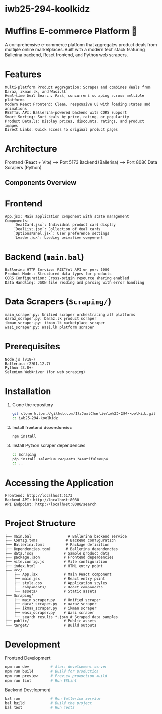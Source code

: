 # iwb25-294-koolkidz

# Muffins E-commerce Platform 🧁
A comprehensive e-commerce platform that aggregates product deals from multiple online marketplaces. Built with a modern tech stack featuring Ballerina backend, React frontend, and Python web scrapers.

# Features
    Multi-platform Product Aggregation: Scrapes and combines deals from Daraz, ikman.lk, and Wasi.lk
    Real-time Deal Search: Fast, concurrent scraping across multiple platforms
    Modern React Frontend: Clean, responsive UI with loading states and animations
    RESTful API: Ballerina-powered backend with CORS support
    Smart Sorting: Sort deals by price, rating, or popularity
    Product Details: Display prices, discounts, ratings, and product images
    Direct Links: Quick access to original product pages

# Architecture
Frontend (React + Vite) --> Port 5173
Backend (Ballerina) --> Port 8080
Data Scrapers (Python) 

## Components Overview

# Frontend 
    App.jsx: Main application component with state management
    Components:
        `DealCard.jsx`: Individual product card display
        `DealList.jsx`: Collection of deal cards
        `OptionsPanel.jsx`: User preference settings
        `Loader.jsx`: Loading animation component

# Backend (`main.bal`)
    Ballerina HTTP Service: RESTful API on port 8080
    Product Model: Structured data types for products
    CORS Configuration: Cross-origin resource sharing enabled
    Data Handling: JSON file reading and parsing with error handling

# Data Scrapers (`Scraping/`)
    main_scraper.py: Unified scraper orchestrating all platforms
    daraz_scraper.py: Daraz.lk product scraper
    ikman_scraper.py: ikman.lk marketplace scraper  
    wasi_scraper.py: Wasi.lk platform scraper



# Prerequisites
    Node.js (v18+)
    Ballerina (2201.12.7)
    Python (3.8+)
    Selenium WebDriver (for web scraping)


# Installation

1. Clone the repository
   ```bash
   git clone https://github.com/ItsJustCharlie/iwb25-294-koolkidz.git
   cd iwb25-294-koolkidz
   ```

2. Install frontend dependencies
   ```bash
   npm install
   ```

3. Install Python scraper dependencies
   ```bash
   cd Scraping
   pip install selenium requests beautifulsoup4
   cd ..
   ```


# Accessing the Application
    Frontend: http://localhost:5173
    Backend API: http://localhost:8080
    API Endpoint: http://localhost:8080/search


# Project Structure

```
├── main.bal                 # Ballerina backend service
├── Config.toml             # Backend configuration
├── Ballerina.toml          # Package definition
├── Dependencies.toml       # Ballerina dependencies
├── data.json              # Sample product data
├── package.json           # Frontend dependencies
├── vite.config.js         # Vite configuration
├── index.html             # HTML entry point
├── src/
│   ├── App.jsx            # Main React component
│   ├── main.jsx           # React entry point
│   ├── style.css          # Application styles
│   ├── components/        # React components
│   └── assets/            # Static assets
├── Scraping/
│   ├── main_scraper.py    # Unified scraper
│   ├── daraz_scraper.py   # Daraz scraper
│   ├── ikman_scraper.py   # ikman scraper
│   ├── wasi_scraper.py    # Wasi scraper
│   └── search_results_*.json # Scraped data samples
├── public/                # Public assets
└── target/                # Build outputs
```


# Development

Frontend Development
```bash
npm run dev          # Start development server
npm run build        # Build for production
npm run preview      # Preview production build
npm run lint         # Run ESLint
```

Backend Development
```bash
bal run              # Run Ballerina service
bal build            # Build the project
bal test             # Run tests
```

